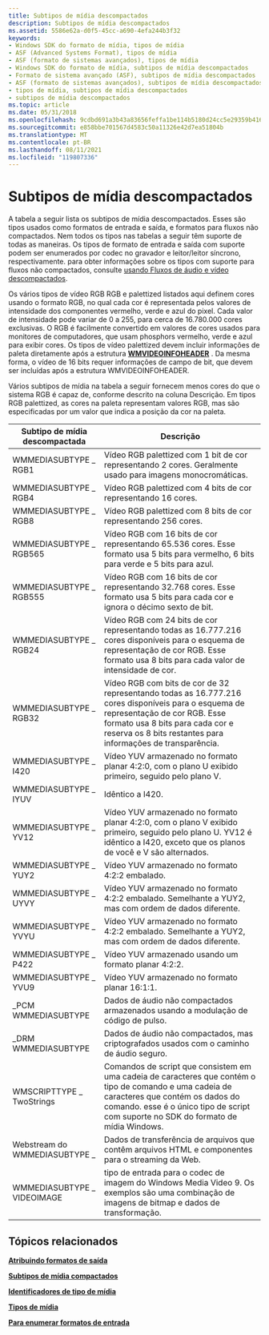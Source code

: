 ```yaml
---
title: Subtipos de mídia descompactados
description: Subtipos de mídia descompactados
ms.assetid: 5586e62a-d0f5-45cc-a690-4efa244b3f32
keywords:
- Windows SDK do formato de mídia, tipos de mídia
- ASF (Advanced Systems Format), tipos de mídia
- ASF (formato de sistemas avançados), tipos de mídia
- Windows SDK do formato de mídia, subtipos de mídia descompactados
- Formato de sistema avançado (ASF), subtipos de mídia descompactados
- ASF (formato de sistemas avançados), subtipos de mídia descompactados
- tipos de mídia, subtipos de mídia descompactados
- subtipos de mídia descompactados
ms.topic: article
ms.date: 05/31/2018
ms.openlocfilehash: 9cdbd691a3b43a83656feffa1be114b5180d24cc5e29359b4168a4656d99fd03
ms.sourcegitcommit: e858bbe701567d4583c50a11326e42d7ea51804b
ms.translationtype: MT
ms.contentlocale: pt-BR
ms.lasthandoff: 08/11/2021
ms.locfileid: "119807336"
---
```

# <a name="uncompressed-media-subtypes"></a>Subtipos de mídia descompactados

A tabela a seguir lista os subtipos de mídia descompactados. Esses são tipos usados como formatos de entrada e saída, e formatos para fluxos não compactados. Nem todos os tipos nas tabelas a seguir têm suporte de todas as maneiras. Os tipos de formato de entrada e saída com suporte podem ser enumerados por codec no gravador e leitor/leitor síncrono, respectivamente. para obter informações sobre os tipos com suporte para fluxos não compactados, consulte [usando Fluxos de áudio e vídeo descompactados](using-uncompressed-audio-and-video-streams.md).

Os vários tipos de vídeo RGB RGB e palettized listados aqui definem cores usando o formato RGB, no qual cada cor é representada pelos valores de intensidade dos componentes vermelho, verde e azul do pixel. Cada valor de intensidade pode variar de 0 a 255, para cerca de 16.780.000 cores exclusivas. O RGB é facilmente convertido em valores de cores usados para monitores de computadores, que usam phosphors vermelho, verde e azul para exibir cores. Os tipos de vídeo palettized devem incluir informações de paleta diretamente após a estrutura [**WMVIDEOINFOHEADER**](/previous-versions/windows/desktop/api/wmsdkidl/ns-wmsdkidl-wmvideoinfoheader) . Da mesma forma, o vídeo de 16 bits requer informações de campo de bit, que devem ser incluídas após a estrutura WMVIDEOINFOHEADER.

Vários subtipos de mídia na tabela a seguir fornecem menos cores do que o sistema RGB é capaz de, conforme descrito na coluna Descrição. Em tipos RGB palettized, as cores na paleta representam valores RGB, mas são especificadas por um valor que indica a posição da cor na paleta.



| Subtipo de mídia descompactada | Descrição                                                                                                                                                                                                              |
|----------------------------|--------------------------------------------------------------------------------------------------------------------------------------------------------------------------------------------------------------------------|
| WMMEDIASUBTYPE \_ RGB1       | Vídeo RGB palettized com 1 bit de cor representando 2 cores. Geralmente usado para imagens monocromáticas.                                                                                                                         |
| WMMEDIASUBTYPE \_ RGB4       | Vídeo RGB palettized com 4 bits de cor representando 16 cores.                                                                                                                                                           |
| WMMEDIASUBTYPE \_ RGB8       | Vídeo RGB palettized com 8 bits de cor representando 256 cores.                                                                                                                                                          |
| WMMEDIASUBTYPE \_ RGB565     | Vídeo RGB com 16 bits de cor representando 65.536 cores. Esse formato usa 5 bits para vermelho, 6 bits para verde e 5 bits para azul.                                                                                         |
| WMMEDIASUBTYPE \_ RGB555     | Vídeo RGB com 16 bits de cor representando 32.768 cores. Esse formato usa 5 bits para cada cor e ignora o décimo sexto de bit.                                                                                           |
| WMMEDIASUBTYPE \_ RGB24      | Vídeo RGB com 24 bits de cor representando todas as 16.777.216 cores disponíveis para o esquema de representação de cor RGB. Esse formato usa 8 bits para cada valor de intensidade de cor.                                                |
| WMMEDIASUBTYPE \_ RGB32      | Vídeo RGB com bits de cor de 32 representando todas as 16.777.216 cores disponíveis para o esquema de representação de cor RGB. Esse formato usa 8 bits para cada cor e reserva os 8 bits restantes para informações de transparência. |
| WMMEDIASUBTYPE \_ I420       | Vídeo YUV armazenado no formato planar 4:2:0, com o plano U exibido primeiro, seguido pelo plano V.                                                                                                                      |
| WMMEDIASUBTYPE \_ IYUV       | Idêntico a I420.                                                                                                                                                                                                       |
| WMMEDIASUBTYPE \_ YV12       | Vídeo YUV armazenado no formato planar 4:2:0, com o plano V exibido primeiro, seguido pelo plano U. YV12 é idêntico a I420, exceto que os planos de você e V são alternados.                                               |
| WMMEDIASUBTYPE \_ YUY2       | Vídeo YUV armazenado no formato 4:2:2 embalado.                                                                                                                                                                                 |
| WMMEDIASUBTYPE \_ UYVY       | Vídeo YUV armazenado no formato 4:2:2 embalado. Semelhante a YUY2, mas com ordem de dados diferente.                                                                                                                            |
| WMMEDIASUBTYPE \_ YVYU       | Vídeo YUV armazenado no formato 4:2:2 embalado. Semelhante a YUY2, mas com ordem de dados diferente.                                                                                                                            |
| WMMEDIASUBTYPE \_ P422       | Vídeo YUV armazenado usando um formato planar 4:2:2.                                                                                                                                                                            |
| WMMEDIASUBTYPE \_ YVU9       | Vídeo YUV armazenado no formato planar 16:1:1.                                                                                                                                                                                |
| \_PCM WMMEDIASUBTYPE        | Dados de áudio não compactados armazenados usando a modulação de código de pulso.                                                                                                                                                              |
| \_DRM WMMEDIASUBTYPE        | Dados de áudio não compactados, mas criptografados usados com o caminho de áudio seguro.                                                                                                                                                       |
| WMSCRIPTTYPE \_ TwoStrings   | Comandos de script que consistem em uma cadeia de caracteres que contém o tipo de comando e uma cadeia de caracteres que contém os dados do comando. esse é o único tipo de script com suporte no SDK do formato de mídia Windows.                                     |
| Webstream do WMMEDIASUBTYPE \_  | Dados de transferência de arquivos que contêm arquivos HTML e componentes para o streaming da Web.                                                                                                                                               |
| WMMEDIASUBTYPE \_ VIDEOIMAGE | tipo de entrada para o codec de imagem do Windows Media Video 9. Os exemplos são uma combinação de imagens de bitmap e dados de transformação.                                                                                                |



 

## <a name="related-topics"></a>Tópicos relacionados

<dl> <dt>

[**Atribuindo formatos de saída**](assigning-output-formats.md)
</dt> <dt>

[**Subtipos de mídia compactados**](compressed-media-subtypes.md)
</dt> <dt>

[**Identificadores de tipo de mídia**](media-type-identifiers.md)
</dt> <dt>

[**Tipos de mídia**](media-types.md)
</dt> <dt>

[**Para enumerar formatos de entrada**](to-enumerate-input-formats.md)
</dt> </dl>

 

 




